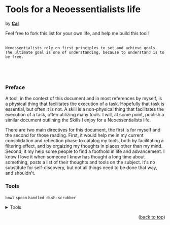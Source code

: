 <h1>Tools for a Neoessentialists life</h1>
by <a href="https://caldayham.com" title="go to caldayham.com"><strong>Cal</strong></a>  

Feel free to fork this list for your own life, and help me build this tool!
<br>
<br>

```
Neoessentialists rely on first principles to set and achieve goals. 
The ultimate goal is one of understanding, because to understand is to be free.
```
<h1></h1>
<br>


### Preface
A tool, in the context of this document and in most references by myself, is a physical thing that facilitates 
the execution of a task. Hopefully that task is essential, but often it is not. A skill is a non-physical thing 
that facilitates the execution of a task, often utilizing many tools. I will, at some point, publish a similar
document outlining the Skills I enjoy for a Neoessentialists life.  

There are two main directives for this document, the first is for myself and the second for those reading.
First, it would help me in my current consolidation and reflection phase to catalog my tools, both by 
facilitating a filtering effect, and by orgaizing my thoughts in places other than my mind. Second, it 
my help some people to find a foothold in life and advancement. I know I love it when someone I know has
thought a long time about something, posts a list of their thoughts and tools on the subject. It's no substitute
for self-discovery, but not all things need to be done that way, and shouldn't.

### Tools
```bowl```
```spoon```
```handled dish-scrubber```

<details>
  <summary>Tools</summary>
  <ol>
		<details>
			<summary>Consumables</summary>
			<ol>
				<details>
					<summary>Personal Hygiene</summary>
					<ol>
					</ol>
				</details>
				<details>
					<summary>Kitchen</summary>
					<ol>
					</ol>
				</details>
				<details>
					<summary>Food</summary>
					<ol>
					<details>
						<summary>Dry Goods</summary>
						<ul>
							<li><a>beans</a></li>
							<li><a>rice</a></li>
							<li><a>rolled oats</a></li>
							<li><a>lentils</a></li>
						</ul>
					</details>
					<details>
						<summary>Wet Goods</summary>
						<ul>
							<li><a>vegetable oil</a></li>
							<li><a>storred water</a></li>
							<li><a>peanut butter</a></li>
							<li><a>mayo</a></li>
							<li><a>eggs</a></li>
						</ul>
					</details>
					</ol>
				</details>
			</ol>
		</details>
		<details>
			<summary>Semi Consumables</summary>
			<ol>
				<details>
					<summary>Personal Hygiene</summary>
					<ol>
					</ol>
				</details>
				<details>
					<summary>Kitchen</summary>
					<ol>
					</ol>
				</details>
			</ol>
		</details>
		<details>
			<summary>Reusables</summary>
			<ol>
				<details>
					<summary>Personal Hygiene</summary>
					<ol>
					</ol>
				</details>
				<details>
					<summary>Kitchen</summary>
					<ol>
					</ol>
				</details>
				<details>
					<summary>Workplace</summary>
					<ol>
						<details>
							<summary>Computer</summary>
							<ol>
							</ol>
						</details>
						<details>
							<summary>Workbench</summary>
							<ol>
							</ol>
						</details>
					</ol>
				</details>
				<details>
					<summary>Bedroom</summary>
					<ol>
					</ol>
				</details>
			</ol>
		</details>
		<li>
			<a>About The Project</a>
			<ul>
				<li><a href="#built-with">Built With</a></li>
			</ul>
		</li>
		<li>
      <a href="#getting-started">Getting Started</a>
      <ul>
        <li><a href="#prerequisites">Prerequisites</a></li>
        <li><a href="#installation">Installation</a></li>
      </ul>
		</li>
		<li><a href="#usage">Usage</a></li>
		<li><a href="#roadmap">Roadmap</a></li>
		<li><a href="#contributing">Contributing</a></li>
		<li><a href="#license">License</a></li>
		<li><a href="#contact">Contact</a></li>
		<li><a href="#acknowledgments">Acknowledgments</a></li>
  </ol>
</details>

<p align="right">(<a href="#top">back to top</a>)</p>
